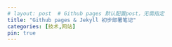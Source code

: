 ```yaml
---
# layout: post  # Github pages 默认配置post，无需指定
title: "Github pages & Jekyll 初步部署笔记"
categories: [技术,网站]
pin: true
---
```


<!-- YAML的头信息，被jekyll识别后才能生成网页 -->